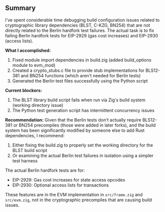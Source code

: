 ## Summary

I've spent considerable time debugging build configuration issues related to cryptographic library dependencies (BLST, C-KZG, BN254) that are not directly related to the Berlin hardfork test failures. The actual task is to fix failing Berlin hardfork tests for EIP-2929 (gas cost increases) and EIP-2930 (access lists).

**What I accomplished:**
1. Fixed module import dependencies in build.zig (added build_options module to evm_mod)
2. Created a crypto_stubs.c file to provide stub implementations for BLS12-381 and BN254 functions (which aren't needed for Berlin tests)
3. Generated the Berlin test files successfully using the Python script

**Current blockers:**
1. The BLST library build script fails when run via Zig's build system (working directory issue)
2. The Python test generation script has intermittent concurrency issues

**Recommendation:**
Given that the Berlin tests don't actually require BLS12-381 or BN254 precompiles (those were added in later forks), and the build system has been significantly modified by someone else to add Rust dependencies, I recommend:

1. Either fixing the build.zig to properly set the working directory for the BLST build script
2. Or examining the actual Berlin test failures in isolation using a simpler test harness

The actual Berlin hardfork tests are for:
- EIP-2929: Gas cost increases for state access opcodes
- EIP-2930: Optional access lists for transactions

These features are in the EVM implementation in `src/frame.zig` and `src/evm.zig`, not in the cryptographic precompiles that are causing build issues.